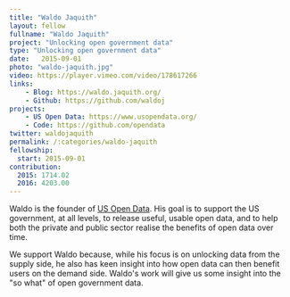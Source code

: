 ```yaml
---
title: "Waldo Jaquith"
layout: fellow
fullname: "Waldo Jaquith"
project: "Unlocking open government data"
type: "Unlocking open government data"
date:   2015-09-01
photo: "waldo-jaquith.jpg"
video: https://player.vimeo.com/video/178617266
links:
    - Blog: https://waldo.jaquith.org/
    - Github: https://github.com/waldoj
projects:
    - US Open Data: https://www.usopendata.org/
    - Code: https://github.com/opendata
twitter: waldojaquith
permalink: /:categories/waldo-jaquith
fellowship:
  start: 2015-09-01
contribution:
  2015: 1714.02
  2016: 4203.00
---
```


Waldo is the founder of [US Open Data](https://www.usopendata.org/). His goal is to support the US government, at all levels, to release useful, usable open data, and to help both the private and public sector realise the benefits of open data over time.

We support Waldo because, while his focus is on unlocking data from the supply side, he also has keen insight into how open data can then benefit users on the demand side. Waldo's work will give us some insight into the "so what" of open government data.

